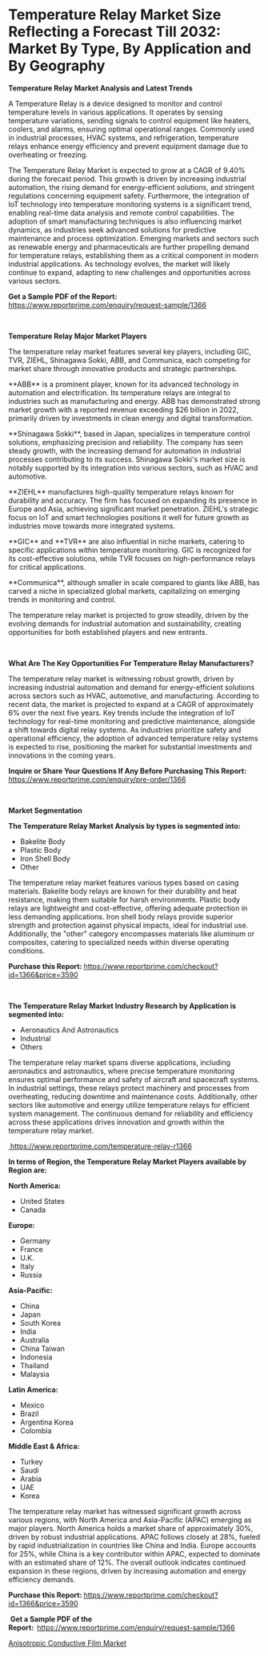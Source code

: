 <p><h1>Temperature Relay Market Size Reflecting a Forecast Till 2032: Market By Type, By Application and By Geography</h1></p><p><strong>Temperature Relay Market Analysis and Latest Trends</strong></p>
<p><p>A Temperature Relay is a device designed to monitor and control temperature levels in various applications. It operates by sensing temperature variations, sending signals to control equipment like heaters, coolers, and alarms, ensuring optimal operational ranges. Commonly used in industrial processes, HVAC systems, and refrigeration, temperature relays enhance energy efficiency and prevent equipment damage due to overheating or freezing.</p><p>The Temperature Relay Market is expected to grow at a CAGR of 9.40% during the forecast period. This growth is driven by increasing industrial automation, the rising demand for energy-efficient solutions, and stringent regulations concerning equipment safety. Furthermore, the integration of IoT technology into temperature monitoring systems is a significant trend, enabling real-time data analysis and remote control capabilities. The adoption of smart manufacturing techniques is also influencing market dynamics, as industries seek advanced solutions for predictive maintenance and process optimization. Emerging markets and sectors such as renewable energy and pharmaceuticals are further propelling demand for temperature relays, establishing them as a critical component in modern industrial applications. As technology evolves, the market will likely continue to expand, adapting to new challenges and opportunities across various sectors.</p></p>
<p><strong>Get a Sample PDF of the Report:&nbsp;</strong> <a href="https://www.reportprime.com/enquiry/request-sample/1366?utm_campaign=2196&utm_medium=2&utm_source=Github&utm_content=ia&utm_term=18032025&utm_id=temperature-relay">https://www.reportprime.com/enquiry/request-sample/1366</a></p>
<p>&nbsp;</p>
<p><strong>Temperature Relay Major Market Players</strong></p>
<p><p>The temperature relay market features several key players, including GIC, TVR, ZIEHL, Shinagawa Sokki, ABB, and Communica, each competing for market share through innovative products and strategic partnerships.</p><p>**ABB** is a prominent player, known for its advanced technology in automation and electrification. Its temperature relays are integral to industries such as manufacturing and energy. ABB has demonstrated strong market growth with a reported revenue exceeding $26 billion in 2022, primarily driven by investments in clean energy and digital transformation.</p><p>**Shinagawa Sokki**, based in Japan, specializes in temperature control solutions, emphasizing precision and reliability. The company has seen steady growth, with the increasing demand for automation in industrial processes contributing to its success. Shinagawa Sokki's market size is notably supported by its integration into various sectors, such as HVAC and automotive.</p><p>**ZIEHL** manufactures high-quality temperature relays known for durability and accuracy. The firm has focused on expanding its presence in Europe and Asia, achieving significant market penetration. ZIEHL's strategic focus on IoT and smart technologies positions it well for future growth as industries move towards more integrated systems.</p><p>**GIC** and **TVR** are also influential in niche markets, catering to specific applications within temperature monitoring. GIC is recognized for its cost-effective solutions, while TVR focuses on high-performance relays for critical applications.</p><p>**Communica**, although smaller in scale compared to giants like ABB, has carved a niche in specialized global markets, capitalizing on emerging trends in monitoring and control.</p><p>The temperature relay market is projected to grow steadily, driven by the evolving demands for industrial automation and sustainability, creating opportunities for both established players and new entrants.</p></p>
<p>&nbsp;</p>
<p><strong>What Are The Key Opportunities For Temperature Relay Manufacturers?</strong></p>
<p><p>The temperature relay market is witnessing robust growth, driven by increasing industrial automation and demand for energy-efficient solutions across sectors such as HVAC, automotive, and manufacturing. According to recent data, the market is projected to expand at a CAGR of approximately 6% over the next five years. Key trends include the integration of IoT technology for real-time monitoring and predictive maintenance, alongside a shift towards digital relay systems. As industries prioritize safety and operational efficiency, the adoption of advanced temperature relay systems is expected to rise, positioning the market for substantial investments and innovations in the coming years.</p></p>
<p><strong>Inquire or Share Your Questions If Any Before Purchasing This Report:</strong> <a href="https://www.reportprime.com/enquiry/pre-order/1366?utm_campaign=2196&utm_medium=2&utm_source=Github&utm_content=ia&utm_term=18032025&utm_id=temperature-relay">https://www.reportprime.com/enquiry/pre-order/1366</a></p>
<p>&nbsp;</p>
<p><strong>Market Segmentation</strong></p>
<p><strong>The Temperature Relay Market Analysis by types is segmented into:</strong></p>
<p><ul><li>Bakelite Body</li><li>Plastic Body</li><li>Iron Shell Body</li><li>Other</li></ul></p>
<p><p>The temperature relay market features various types based on casing materials. Bakelite body relays are known for their durability and heat resistance, making them suitable for harsh environments. Plastic body relays are lightweight and cost-effective, offering adequate protection in less demanding applications. Iron shell body relays provide superior strength and protection against physical impacts, ideal for industrial use. Additionally, the "other" category encompasses materials like aluminum or composites, catering to specialized needs within diverse operating conditions.</p></p>
<p><strong>Purchase this Report:&nbsp;</strong><a href="https://www.reportprime.com/checkout?id=1366&price=3590&utm_campaign=2196&utm_medium=2&utm_source=Github&utm_content=ia&utm_term=18032025&utm_id=temperature-relay">https://www.reportprime.com/checkout?id=1366&price=3590</a></p>
<p>&nbsp;</p>
<p><strong>The Temperature Relay Market Industry Research by Application is segmented into:</strong></p>
<p><ul><li>Aeronautics And Astronautics</li><li>Industrial</li><li>Others</li></ul></p>
<p><p>The temperature relay market spans diverse applications, including aeronautics and astronautics, where precise temperature monitoring ensures optimal performance and safety of aircraft and spacecraft systems. In industrial settings, these relays protect machinery and processes from overheating, reducing downtime and maintenance costs. Additionally, other sectors like automotive and energy utilize temperature relays for efficient system management. The continuous demand for reliability and efficiency across these applications drives innovation and growth within the temperature relay market.</p></p>
<p><a href="https://www.reportprime.com/temperature-relay-r1366?utm_campaign=2196&utm_medium=2&utm_source=Github&utm_content=ia&utm_term=18032025&utm_id=temperature-relay">&nbsp;https://www.reportprime.com/temperature-relay-r1366</a></p>
<p><strong>In terms of Region, the Temperature Relay Market Players available by Region are:</strong></p>
<p>
    <p> <strong> North America: </strong>
        <ul>
            <li>United States</li>
            <li>Canada</li>
        </ul>
        </p> 
    <p> <strong> Europe: </strong>
        <ul>
            <li>Germany</li>
            <li>France</li>
            <li>U.K.</li>
            <li>Italy</li>
            <li>Russia</li>
        </ul>
        </p> 
    <p> <strong> Asia-Pacific: </strong>
        <ul>
            <li>China</li>
            <li>Japan</li>
            <li>South Korea</li>
            <li>India</li>
            <li>Australia</li>
            <li>China Taiwan</li>
            <li>Indonesia</li>
            <li>Thailand</li>
            <li>Malaysia</li>
        </ul>
        </p> 
    <p> <strong> Latin America: </strong>
        <ul>
            <li>Mexico</li>
            <li>Brazil</li>
            <li>Argentina Korea</li>
            <li>Colombia</li>
        </ul>
        </p> 
    <p> <strong> Middle East & Africa: </strong>
        <ul>
            <li>Turkey</li>
            <li>Saudi</li>
            <li>Arabia</li>
            <li>UAE</li>
            <li>Korea</li>
        </ul>
    </p>
    </p>
<p><p>The temperature relay market has witnessed significant growth across various regions, with North America and Asia-Pacific (APAC) emerging as major players. North America holds a market share of approximately 30%, driven by robust industrial applications. APAC follows closely at 28%, fueled by rapid industrialization in countries like China and India. Europe accounts for 25%, while China is a key contributor within APAC, expected to dominate with an estimated share of 12%. The overall outlook indicates continued expansion in these regions, driven by increasing automation and energy efficiency demands.</p></p>
<p><strong>Purchase this Report: </strong><a href="https://www.reportprime.com/checkout?id=1366&price=3590&utm_campaign=2196&utm_medium=2&utm_source=Github&utm_content=ia&utm_term=18032025&utm_id=temperature-relay">https://www.reportprime.com/checkout?id=1366&price=3590</a></p>
<p>&nbsp;<strong>Get a Sample PDF of the Report:&nbsp;&nbsp;</strong><a href="https://www.reportprime.com/enquiry/request-sample/1366?utm_campaign=2196&utm_medium=2&utm_source=Github&utm_content=ia&utm_term=18032025&utm_id=temperature-relay">https://www.reportprime.com/enquiry/request-sample/1366</a></p>
<p><strong></strong></p>
<p><p><a href="https://github.com/perbetpereir/Market-Research-Report-List-1/blob/main/anisotropic-conductive-film-market.md?utm_campaign=2196&utm_medium=2&utm_source=Github&utm_content=ia&utm_term=18032025&utm_id=temperature-relay">Anisotropic Conductive Film Market</a></p></p>